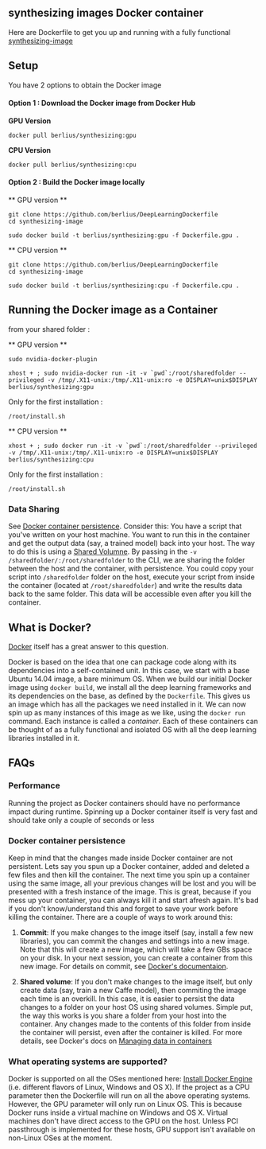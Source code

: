 ## synthesizing images Docker container 

Here are Dockerfile to get you up and running with a fully functional [synthesizing-image](https://github.com/Evolving-AI-Lab/synthesizing)

## Setup

You have 2 options to obtain the Docker image

#### Option 1 : Download the Docker image from Docker Hub

**GPU Version**

```
docker pull berlius/synthesizing:gpu
```

**CPU Version**

```
docker pull berlius/synthesizing:cpu
```

#### Option 2 : Build the Docker image locally 

** GPU version **

```
git clone https://github.com/berlius/DeepLearningDockerfile
cd synthesizing-image

sudo docker build -t berlius/synthesizing:gpu -f Dockerfile.gpu .
```

** CPU version **

```
git clone https://github.com/berlius/DeepLearningDockerfile
cd synthesizing-image

sudo docker build -t berlius/synthesizing:cpu -f Dockerfile.cpu .
```

## Running the Docker image as a Container

from your shared folder :

** GPU version **

```
sudo nvidia-docker-plugin

xhost + ; sudo nvidia-docker run -it -v `pwd`:/root/sharedfolder --privileged -v /tmp/.X11-unix:/tmp/.X11-unix:ro -e DISPLAY=unix$DISPLAY berlius/synthesizing:gpu 
```
Only for the first installation :

```
/root/install.sh

```

** CPU version **

```
xhost + ; sudo docker run -it -v `pwd`:/root/sharedfolder --privileged -v /tmp/.X11-unix:/tmp/.X11-unix:ro -e DISPLAY=unix$DISPLAY berlius/synthesizing:cpu 
```
Only for the first installation :

```
/root/install.sh

```


### Data Sharing
See [Docker container persistence](#docker-container-persistence). 
Consider this: You have a script that you've written on your host machine. You want to run this in the container and get the output data (say, a trained model) back into your host. The way to do this is using a [Shared Volumne](#docker-container-persistence). By passing in the `-v /sharedfolder/:/root/sharedfolder` to the CLI, we are sharing the folder between the host and the container, with persistence. You could copy your script into `/sharedfolder` folder on the host, execute your script from inside the container (located at `/root/sharedfolder`) and write the results data back to the same folder. This data will be accessible even after you kill the container.

## What is Docker?
[Docker](https://www.docker.com/what-docker) itself has a great answer to this question.

Docker is based on the idea that one can package code along with its dependencies into a self-contained unit. In this case, we start with a base Ubuntu 14.04 image, a bare minimum OS. When we build our initial Docker image using `docker build`, we install all the deep learning frameworks and its dependencies on the base, as defined by the `Dockerfile`. This gives us an image which has all the packages we need installed in it. We can now spin up as many instances of this image as we like, using the `docker run` command. Each instance is called a _container_. Each of these containers can be thought of as a fully functional and isolated OS with all the deep learning libraries installed in it. 

## FAQs
### Performance
Running the project as Docker containers should have no performance impact during runtime. Spinning up a Docker container itself is very fast and should take only a couple of seconds or less

### Docker container persistence
Keep in mind that the changes made inside Docker container are not persistent. Lets say you spun up a Docker container, added and deleted a few files and then kill the container. The next time you spin up a container using the same image, all your previous changes will be lost and you will be presented with a fresh instance of the image. This is great, because if you mess up your container, you can always kill it and start afresh again. It's bad if you don't know/understand this and forget to save your work before killing the container. There are a couple of ways to work around this:

1. **Commit**: If you make changes to the image itself (say, install a few new libraries), you can commit the changes and settings into a new image. Note that this will create a new image, which will take a few GBs space on your disk. In your next session, you can create a container from this new image. For details on commit, see [Docker's documentaion](https://docs.docker.com/engine/reference/commandline/commit/).

2. **Shared volume**: If you don't make changes to the image itself, but only create data (say, train a new Caffe model), then commiting the image each time is an overkill. In this case, it is easier to persist the data changes to a folder on your host OS using shared volumes. Simple put, the way this works is you share a folder from your host into the container. Any changes made to the contents of this folder from inside the container will persist, even after the container is killed. For more details, see Docker's docs on [Managing data in containers](https://docs.docker.com/engine/userguide/containers/dockervolumes/)
 
### What operating systems are supported?
Docker is supported on all the OSes mentioned here: [Install Docker Engine](https://docs.docker.com/engine/installation/) (i.e. different flavors of Linux, Windows and OS X). If the project as a CPU parameter then the Dockerfile will run on all the above operating systems. However, the GPU parameter will only run on Linux OS. This is because Docker runs inside a virtual machine on Windows and OS X. Virtual machines don't have direct access to the GPU on the host. Unless PCI passthrough is implemented for these hosts, GPU support isn't available on non-Linux OSes at the moment.
